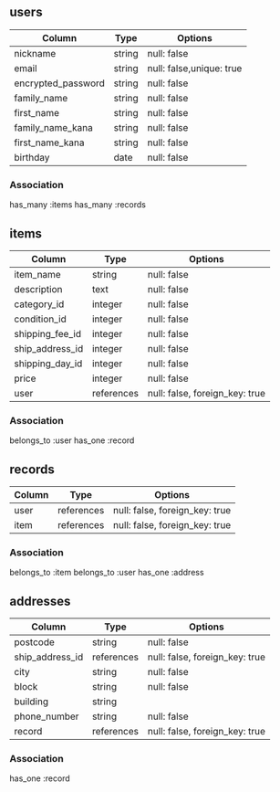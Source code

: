 ## users

| Column             | Type       | Options                  |
| ------------------ | ---------- | ------------------------ |
| nickname           | string     | null: false              |
| email              | string     | null: false,unique: true |
| encrypted_password | string     | null: false              |
| family_name        | string     | null: false              |
| first_name         | string     | null: false              |
| family_name_kana   | string     | null: false              |
| first_name_kana    | string     | null: false              |
| birthday           | date       | null: false              |

### Association
has_many :items
has_many :records

## items

| Column             | Type       | Options                        |
| ------------------ | ---------- | ------------------------------ |
| item_name          | string     | null: false                    |
| description        | text       | null: false                    |
| category_id        | integer    | null: false                    |
| condition_id       | integer    | null: false                    |
| shipping_fee_id    | integer    | null: false                    |
| ship_address_id    | integer    | null: false                    |
| shipping_day_id    | integer    | null: false                    |
| price              | integer    | null: false                    |
| user               | references | null: false, foreign_key: true |

### Association
belongs_to :user
has_one :record

## records
| Column             | Type       | Options                        |
| ------------------ | ---------- | ------------------------------ |
| user               | references | null: false, foreign_key: true |
| item               | references | null: false, foreign_key: true |

### Association
belongs_to :item
belongs_to :user
has_one :address

## addresses
| Column             | Type       | Options                        |
| ------------------ | ---------- | ------------------------------ |
| postcode           | string     | null: false                    |
| ship_address_id    | references | null: false, foreign_key: true |
| city               | string     | null: false                    |
| block              | string     | null: false                    |
| building           | string     |                                |
| phone_number       | string     | null: false                    |
| record             | references | null: false, foreign_key: true |

### Association
has_one :record